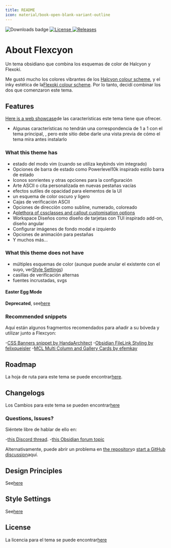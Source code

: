 ```yaml
---
title: README
icon: material/book-open-blank-variant-outline
---
```


<img src="https://img.shields.io/badge/downloads-900+-6E4E9B?style=for-the-badge&logo=obsidian&color=%23483699" alt="Downloads badge">
<a href="https://github.com/bladeacer/flexcyon/blob/master/LICENSE">
    <img src="https://img.shields.io/github/license/bladeacer/flexcyon?style=for-the-badge" alt="License">
</a>
<a href="https://github.com/bladeacer/flexcyon/releases">
    <img src="https://img.shields.io/github/v/release/bladeacer/flexcyon?style=for-the-badge&sort=semver" alt="Releases">
</a>

# About Flexcyon

Un tema obsidiano que combina los esquemas de color de Halcyon y Flexoki.

Me gustó mucho los colores vibrantes de los
[Halcyon colour scheme](https://halcyon-theme.netlify.app/), y el inky
estética de la[Flexoki colour scheme](https://stephango.com/flexoki).
Por lo tanto, decidí combinar los dos que comenzaron este tema.

## Features

[Here is a web showcase](https://share.note.sx/jze8bimb)de las características
este tema tiene que ofrecer.

- Algunas características no tendrán una correspondencia de 1 a 1 con el tema principal,
  ,
  pero este sitio debe darle una vista previa de cómo el tema mira antes
  instalarlo

### What this theme has

- estado del modo vim (cuando se utiliza keybinds vim integrado)
- Opciones de barra de estado como Powerlevel10k inspirado estilo barra de estado
- Iconos sonrientes y otras opciones para la configuración
- Arte ASCII o cita personalizada en nuevas pestañas vacías
- efectos sutiles de opacidad para elementos de la UI
- un esquema de color oscuro y ligero
- Cajas de verificación ASCII
- Opciones de dirección como subline, numerado, coloreado
- A[plethora of cssclasses and callout customisation options](../Styling/CSS-Classes/index.md)
- Workspace Diseños como diseño de tarjetas con TUI inspirado add-on, diseño angular
- Configurar imágenes de fondo modal e izquierdo
- Opciones de animación para pestañas
- Y muchos más...

### What this theme does not have

- múltiples esquemas de color (aunque puede anular el existente
  con el suyo, ver[Style Settings](../Styling/Style-Settings/index.md))
- casillas de verificación alternas
- fuentes incrustadas, svgs

#### Easter Egg Mode

**Deprecated**, see[here](./page-5.md)

### Recommended snippets

Aquí están algunos fragmentos recomendados para añadir a su bóveda y utilizar junto a Flexcyon:

-[CSS Banners snippet by HandaArchitect](https://github.com/HandaArchitect/obsidian-banner-snippet) -[Obsidian FileLink Styling by felixqueisler](https://github.com/felixqueisler/Obsidian-FileLink-Styling) -[MCL Multi Column and Gallery Cards by efemkay](https://github.com/efemkay/obsidian-modular-css-layout)

## Roadmap

La hoja de ruta para este tema se puede encontrar[here](https://github.com/bladeacer/flexcyon/tree/master/docs/roadmap.md).

## Changelogs

Los Cambios para este tema se pueden encontrar[here](../changelogs/index.md)

### Questions, Issues?

Siéntete libre de hablar de ello en:

-[this Discord thread](https://discord.com/channels/686053708261228577/1338130333698359357). -[this Obsidian forum topic](https://forum.obsidian.md/t/flexcyon-a-dark-theme-for-obsidian/99869)

Alternativamente, puede abrir un problema en
[the repository](https://github.com/bladeacer/flexcyon/issues)o
[start a GitHub discussion](https://github.com/bladeacer/flexcyon/discussions)aquí.

## Design Principles

See[here](./page-4.md)

## Style Settings

See[here](../Styling/Style-Settings/index.md)

## License

La licencia para el tema se puede encontrar[here](./license.md)
